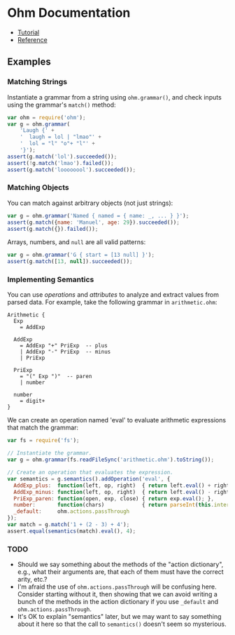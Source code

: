 # Ohm Documentation

* [Tutorial](./tutorial.md)
* [Reference](./reference.md)

## Examples

### Matching Strings

Instantiate a grammar from a string using `ohm.grammar()`, and check inputs using the grammar's `match()` method:

```js
var ohm = require('ohm');
var g = ohm.grammar(
    'Laugh {' +
    '  laugh = lol | "lmao"' +
    '  lol = "l" "o"+ "l"' +
    '}');
assert(g.match('lol').succeeded());
assert(!g.match('lmao').failed());
assert(g.match('loooooool').succeeded());
```

### Matching Objects

You can match against arbitrary objects (not just strings):

```js
var g = ohm.grammar('Named { named = { name: _, ... } }');
assert(g.match({name: 'Manuel', age: 29}).succeeded());
assert(g.match({}).failed());
```

Arrays, numbers, and `null` are all valid patterns:

```js
var g = ohm.grammar('G { start = [13 null] }');
assert(g.match([13, null]).succeeded());
```

### Implementing Semantics

You can use _operations_ and _attributes_ to analyze and extract values from parsed data. For example, take the following grammar in `arithmetic.ohm`:

<script type="text/markscript">
  var fs = require('fs');
  // Make sure the grammar embedded below is the same as in 'arithmetic.ohm'.
  markscript.transformNextBlock(function(code) {
    assert(code === fs.readFileSync('arithmetic.ohm').toString(),
           'arithmetic.ohm does not match grammar in doc');
    return '';  // Don't actually execute anything.
  });
</script>

```
Arithmetic {
  Exp
    = AddExp

  AddExp
    = AddExp "+" PriExp  -- plus
    | AddExp "-" PriExp  -- minus
    | PriExp

  PriExp
    = "(" Exp ")"  -- paren
    | number

  number
    = digit+
}
```

We can create an operation named 'eval' to evaluate arithmetic expressions that match the grammar:

```js
var fs = require('fs');

// Instantiate the grammar.
var g = ohm.grammar(fs.readFileSync('arithmetic.ohm').toString());

// Create an operation that evaluates the expression.
var semantics = g.semantics().addOperation('eval', {
  AddExp_plus:  function(left, op, right)  { return left.eval() + right.eval(); },
  AddExp_minus: function(left, op, right)  { return left.eval() - right.eval(); },
  PriExp_paren: function(open, exp, close) { return exp.eval(); },
  number:       function(chars)            { return parseInt(this.interval.contents, 10); },
  _default:     ohm.actions.passThrough
});
var match = g.match('1 + (2 - 3) + 4');
assert.equal(semantics(match).eval(), 4);
```

### TODO

* Should we say something about the methods of the "action dictionary", e.g., what their arguments are, that each of them must have the correct arity, etc.?
* I'm afraid the use of `ohm.actions.passThrough` will be confusing here. Consider starting without it, then showing that we can avoid writing a bunch of the methods in the action dictionary if you use `_default` and `ohm.actions.passThrough`.
* It's OK to explain "semantics" later, but we may want to say something about it here so that the call to `semantics()` doesn't seem so mysterious.